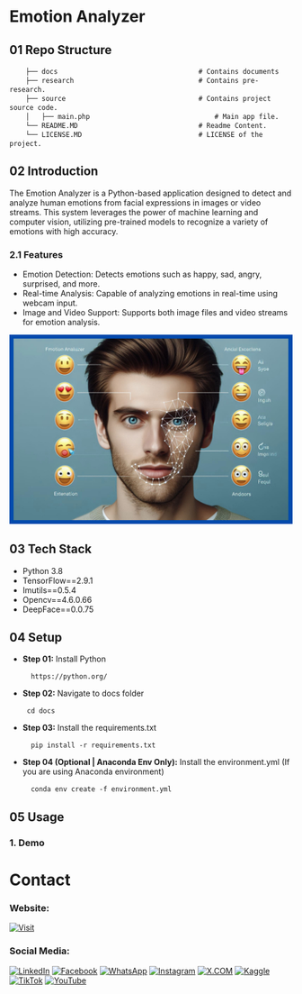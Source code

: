 # Emotion Analyzer

## 01 Repo Structure

```
    ├── docs                                   # Contains documents  
    ├── research                               # Contains pre-research. 
    ├── source                                 # Contains project source code.
    │   ├── main.php                               # Main app file.
    └── README.MD                              # Readme Content.
    └── LICENSE.MD                             # LICENSE of the project.
```


## 02 Introduction

The Emotion Analyzer is a Python-based application designed to detect and analyze human emotions from facial expressions in images or video streams. This system leverages the power of machine learning and computer vision, utilizing pre-trained models to recognize a variety of emotions with high accuracy.

### 2.1 Features

- Emotion Detection: Detects emotions such as happy, sad, angry, surprised, and more.
- Real-time Analysis: Capable of analyzing emotions in real-time using webcam input.
- Image and Video Support: Supports both image files and video streams for emotion analysis.

![Video](docs/media/images/0-banner-image.png)

## 03 Tech Stack

- Python 3.8
- TensorFlow==2.9.1
- Imutils==0.5.4
- Opencv==4.6.0.66
- DeepFace==0.0.75

## 04 Setup


- **Step 01:** Install Python

  ```
    https://python.org/
  ```

- **Step 02:** Navigate to docs folder


  ```
   cd docs
  ```

- **Step 03:** Install the requirements.txt

  ```
    pip install -r requirements.txt
  ```

- **Step 04 (Optional | Anaconda Env Only):** Install the environment.yml (If you are using Anaconda environment)

  ```
    conda env create -f environment.yml
  ```

## 05 Usage

### 1. Demo




# Contact

### Website: 

[![Visit](https://img.shields.io/badge/Visit%3A%20www.gunarakulan.info-%23E01E5A?style=flat&logo=realm&logoColor=white)](https://www.gunarakulan.info)

### Social Media:

[![LinkedIn](https://img.shields.io/badge/-LinkedIn-0A66C2?style=for-the-badge&logo=linkedin&logoColor=white)](https://www.linkedin.com/in/gunarakulangunaretnam)
[![Facebook](https://img.shields.io/badge/-Facebook-196dcc?style=for-the-badge&logo=facebook&logoColor=white)](https://www.facebook.com/gunarakulangunaretnam)
[![WhatsApp](https://img.shields.io/badge/-WhatsApp-07a647?style=for-the-badge&logo=whatsapp&logoColor=white)](https://wa.me/94740001141?text=WhatsApp%3A%20%2B9740001141)
[![Instagram](https://img.shields.io/badge/-Instagram-bd3651?style=for-the-badge&logo=instagram&logoColor=white)](https://www.instagram.com/gunarakulangunaretnam)
[![X.COM](https://img.shields.io/badge/-X.COM-0066ff?style=for-the-badge&logo=x&logoColor=white)](https://x.com/gunarakulangr)
[![Kaggle](https://img.shields.io/badge/-Kaggle-3295bd?style=for-the-badge&logo=kaggle&logoColor=white)](https://www.kaggle.com/gunarakulangr)
[![TikTok](https://img.shields.io/badge/-TikTok-579ea3?style=for-the-badge&logo=tiktok&logoColor=white)](https://www.tiktok.com/@gunarakulangunaretnam)
[![YouTube](https://img.shields.io/badge/-YouTube-a82121?style=for-the-badge&logo=youtube&logoColor=white)](https://www.youtube.com/channel/UCjMOdgHFAjAdBKiqV8y2Tww)
